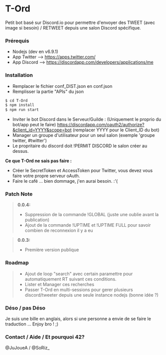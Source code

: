 # T-Ord

Petit bot basé sur Discord.io pour permettre d'envoyer des TWEET (avec image si besoin) / RETWEET depuis une salon Discord spécifique.

### Prérequis

  - Nodejs (dev en v6.9.1)
  - App Twitter --> https://apps.twitter.com/
  - App Discord --> https://discordapp.com/developers/applications/me

### Installation

  - Remplacer le fichier conf_DIST.json en conf.json
  - Remplisser la partie "APIs" du json

```sh
$ cd T-Ord
$ npm install
$ npm run start
```

  - Inviter le bot Discord dans le Serveur/Guilde :  (Uniquement le proprio du bot/app peut le faire)
      https://discordapp.com/oauth2/authorize?&client_id=YYYY&scope=bot (remplacer YYYY pour le Client_ID du bot)
  - Manager un groupe d'utilisateur pour un seul salon (exemple 'groupe twitter, #twitter')
  - Le propritaire du discord doit !PERMIT DISCORD le salon créer au dessus.

**Ce que T-Ord ne sais pas faire :**
  - Créer le SecretToken et AccessToken pour Twitter, vous devez vous faire votre propre serveur oAuth.
  - Faire le café ... bien dommage, j'en aurai besoin. :'(

### Patch Note

> **0.0.4:**
> - Suppression de la commande !GLOBAL (juste une oublie avant la publication)
> - Ajout de la commande !UPTIME et !UPTIME FULL pour savoir combien de reconnexion il y a eu

> **0.0.3:**
> - Première version publique



### Roadmap

>  - Ajout de loop "search" avec certain paramettre pour automatiquement RT suivant ces conditions.
>  - Lister et Manager ces recherches
>  - Passer T-Ord en multi-sessions pour gerer plusieurs discord/tweeter depuis une seule instance nodejs (bonne idée ?)

### Déso / pas Déso

Je suis une bille en anglais, alors si une personne a envie de se faire le traduction ... Enjoy bro ! ;)

### Contact / Aide / Et pourquoi 42?

@JuJoueA / @SoRiz_
